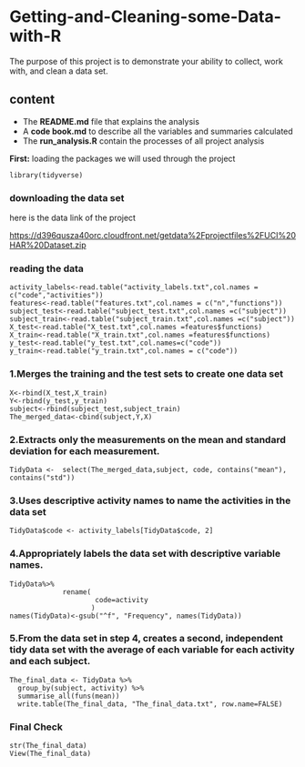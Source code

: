 # Getting-and-Cleaning-some-Data-with-R
The purpose of this project is to demonstrate your ability to collect, work with, and clean a data set.
## content
- The **README.md** file that explains the analysis
- A **code book.md**  to describe all the variables and summaries calculated
- The **run_analysis.R** contain the processes of all project analysis

**First:** loading the packages we will used through the project
```
library(tidyverse)
```
### downloading the data set

here is the data link of the project

https://d396qusza40orc.cloudfront.net/getdata%2Fprojectfiles%2FUCI%20HAR%20Dataset.zip

### reading the data
```
activity_labels<-read.table("activity_labels.txt",col.names = c("code","activities"))
features<-read.table("features.txt",col.names = c("n","functions"))
subject_test<-read.table("subject_test.txt",col.names =c("subject"))
subject_train<-read.table("subject_train.txt",col.names =c("subject"))
X_test<-read.table("X_test.txt",col.names =features$functions)
X_train<-read.table("X_train.txt",col.names =features$functions)
y_test<-read.table("y_test.txt",col.names=c("code"))
y_train<-read.table("y_train.txt",col.names = c("code"))
```

### 1.Merges the training and the test sets to create one data set
```
X<-rbind(X_test,X_train)
Y<-rbind(y_test,y_train)
subject<-rbind(subject_test,subject_train)
The_merged_data<-cbind(subject,Y,X)
```
### 2.Extracts only the measurements on the mean and standard deviation for each measurement. 

```
TidyData <-  select(The_merged_data,subject, code, contains("mean"), contains("std"))
```

### 3.Uses descriptive activity names to name the activities in the data set
```
TidyData$code <- activity_labels[TidyData$code, 2]
```
### 4.Appropriately labels the data set with descriptive variable names.
```
TidyData%>%
             rename(
                     code=activity
                    )
names(TidyData)<-gsub("^f", "Frequency", names(TidyData))
```

### 5.From the data set in step 4, creates a second, independent tidy data set with the average of each variable for each activity and each subject.
```
The_final_data <- TidyData %>%
  group_by(subject, activity) %>%
  summarise_all(funs(mean))
  write.table(The_final_data, "The_final_data.txt", row.name=FALSE)
  ```
  
 ### Final Check
 ```
 str(The_final_data)
 View(The_final_data)
 ```

